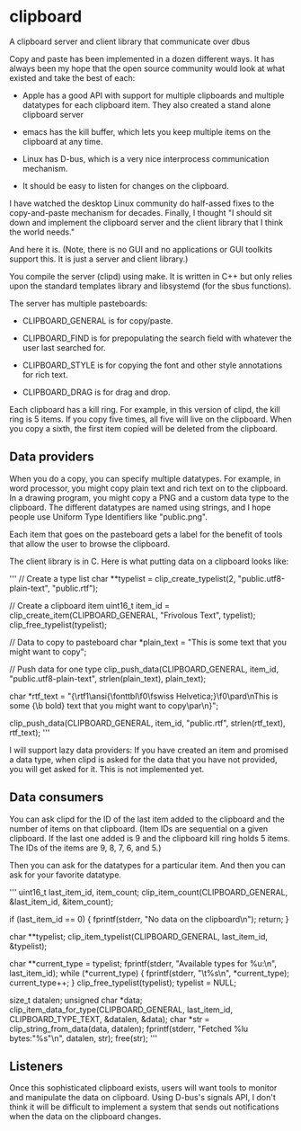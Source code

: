 # clipboard
A clipboard server and client library that communicate over dbus

Copy and paste has been implemented in a dozen different ways. It has
always been my hope that the open source community would look at what
existed and take the best of each:

- Apple has a good API with support for multiple clipboards and
  multiple datatypes for each clipboard item.  They also created a
  stand alone clipboard server

- emacs has the kill buffer, which lets you keep multiple items on the
  clipboard at any time.

- Linux has D-bus, which is a very nice interprocess communication mechanism.

- It should be easy to listen for changes on the clipboard.

I have watched the desktop Linux community do half-assed fixes to the
copy-and-paste mechanism for decades.  Finally, I thought "I should
sit down and implement the clipboard server and the client library
that I think the world needs."

And here it is. (Note, there is no GUI and no applications or GUI
toolkits support this. It is just a server and client library.)

You compile the server (clipd) using make. It is written in C++ but
only relies upon the standard templates library and libsystemd (for
the sbus functions).

The server has multiple pasteboards:

- CLIPBOARD_GENERAL is for copy/paste.

- CLIPBOARD_FIND is for prepopulating the search field with whatever the user last searched for.

- CLIPBOARD_STYLE is for copying the font and other style annotations for rich text.

- CLIPBOARD_DRAG is for drag and drop.

Each clipboard has a kill ring.  For example, in this version of clipd, the
kill ring is 5 items. If you copy five times, all five will live on
the clipboard.  When you copy a sixth, the first item copied will be
deleted from the clipboard.

## Data providers

When you do a copy, you can specify multiple datatypes.  For example,
in word processor, you might copy plain text and rich text on to the
clipboard. In a drawing program, you might copy a PNG and a custom
data type to the clipboard. The different datatypes are named using
strings, and I hope people use Uniform Type Identifiers like
"public.png".

Each item that goes on the pasteboard gets a label for the benefit of
tools that allow the user to browse the clipboard.

The client library is in C. Here is what putting data on a clipboard looks like:

'''
  // Create a type list
  char **typelist = clip_create_typelist(2, "public.utf8-plain-text", "public.rtf");

  // Create a clipboard item
  uint16_t item_id = clip_create_item(CLIPBOARD_GENERAL, "Frivolous Text", typelist);
  clip_free_typelist(typelist);

  // Data to copy to pasteboard
  char *plain_text = "This is some text that you might want to copy";

  // Push data for one type
  clip_push_data(CLIPBOARD_GENERAL, item_id, "public.utf8-plain-text", strlen(plain_text), plain_text);

  char *rtf_text = "{\\rtf1\\ansi{\\fonttbl\\f0\\fswiss Helvetica;}\\f0\\pard\nThis is some {\\b bold} text that you might want to copy\\par\n}";

  clip_push_data(CLIPBOARD_GENERAL, item_id, "public.rtf", strlen(rtf_text), rtf_text);
'''

I will support lazy data providers: If you have created an item and
promised a data type, when clipd is asked for the data that you have
not provided, you will get asked for it. This is not implemented yet.

## Data consumers

You can ask clipd for the ID of the last item added to the clipboard
and the number of items on that clipboard.  (Item IDs are sequential
on a given clipboard. If the last one added is 9 and the clipboard
kill ring holds 5 items. The IDs of the items are 9, 8, 7, 6, and 5.)

Then you can ask for the datatypes for a particular item.  And then
you can ask for your favorite datatype.

'''
  uint16_t last_item_id, item_count;
  clip_item_count(CLIPBOARD_GENERAL, &last_item_id, &item_count);
  
  if (last_item_id == 0) {
    fprintf(stderr, "No data on the clipboard\n");
    return;
  }
  
  char **typelist;
  clip_item_typelist(CLIPBOARD_GENERAL, last_item_id, &typelist);
  
  char **current_type = typelist;
  fprintf(stderr, "Available types for %u:\n", last_item_id);
  while (*current_type) {
    fprintf(stderr, "\t%s\n", *current_type);
    current_type++;
  }
  clip_free_typelist(typelist);
  typelist = NULL;

  size_t datalen;
  unsigned char *data;
  clip_item_data_for_type(CLIPBOARD_GENERAL, last_item_id, CLIPBOARD_TYPE_TEXT, &datalen, &data);
  char *str = clip_string_from_data(data, datalen);
  fprintf(stderr, "Fetched %lu bytes:\"%s\"\n", datalen, str);
  free(str);
  '''

## Listeners

Once this sophisticated clipboard exists, users will want tools to
monitor and manipulate the data on clipboard. Using D-bus's signals
API, I don't think it will be difficult to implement a system that
sends out notifications when the data on the clipboard changes.
